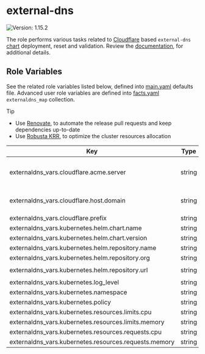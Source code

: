 # external-dns

![Version: 1.15.2](https://img.shields.io/badge/Version-1.15.2-informational?style=flat-square)

The role performs various tasks related to [Cloudflare](https://github.com/kubernetes-sigs/external-dns/blob/external-dns-helm-chart-1.15.2/docs/tutorials/cloudflare.md) based `external-dns` [chart](https://github.com/kubernetes-sigs/external-dns/tree/external-dns-helm-chart-1.15.2/charts/external-dns) deployment, reset and validation. Review the [documentation](https://axivo.com/k3s-cluster/wiki/guide/configuration/roles/externaldns), for additional details.

## Role Variables

See the related role variables listed below, defined into [main.yaml](./defaults/main.yaml) defaults file. Advanced user role variables are defined into [facts.yaml](./tasks/facts.yaml) `externaldns_map` collection.

> [!TIP]
>
> - Use [Renovate](https://axivo.com/k3s-cluster/tutorials/handbook/tools/#renovate), to automate the release pull requests and keep dependencies up-to-date
> - Use [Robusta KRR](https://axivo.com/k3s-cluster/tutorials/handbook/tools/#robusta-krr), to optimize the cluster resources allocation

| Key                                                   | Type   | Default                               | Description                                                                                                                                        |
| ----------------------------------------------------- | ------ | ------------------------------------- | -------------------------------------------------------------------------------------------------------------------------------------------------- |
| externaldns_vars.cloudflare.acme.server               | string | `"staging"`                           | Available options are [`production`](https://letsencrypt.org/docs/rate-limits/) and [`staging`](https://letsencrypt.org/docs/staging-environment/) |
| externaldns_vars.cloudflare.host.domain               | string | `"noty.cc"`                           | See [documentation](https://axivo.com/k3s-cluster/tutorials/handbook/externaldns/#front-ends), for details                                         |
| externaldns_vars.cloudflare.prefix                    | string | `"cloudflare"`                        |                                                                                                                                                    |
| externaldns_vars.kubernetes.helm.chart.name           | string | `"external-dns"`                      |                                                                                                                                                    |
| externaldns_vars.kubernetes.helm.chart.version        | string | `"v1.15.2"`                           |                                                                                                                                                    |
| externaldns_vars.kubernetes.helm.repository.name      | string | `"external-dns"`                      |                                                                                                                                                    |
| externaldns_vars.kubernetes.helm.repository.org       | string | `"kubernetes-sigs"`                   |                                                                                                                                                    |
| externaldns_vars.kubernetes.helm.repository.url       | string | `"https://kubernetes-sigs.github.io"` |                                                                                                                                                    |
| externaldns_vars.kubernetes.log_level                 | string | `"warning"`                           |                                                                                                                                                    |
| externaldns_vars.kubernetes.namespace                 | string | `"kube-system"`                       |                                                                                                                                                    |
| externaldns_vars.kubernetes.policy                    | string | `"sync"`                              |                                                                                                                                                    |
| externaldns_vars.kubernetes.resources.limits.cpu      | string | `nil`                                 |                                                                                                                                                    |
| externaldns_vars.kubernetes.resources.limits.memory   | string | `"128Mi"`                             |                                                                                                                                                    |
| externaldns_vars.kubernetes.resources.requests.cpu    | string | `"10m"`                               |                                                                                                                                                    |
| externaldns_vars.kubernetes.resources.requests.memory | string | `"128Mi"`                             |                                                                                                                                                    |
